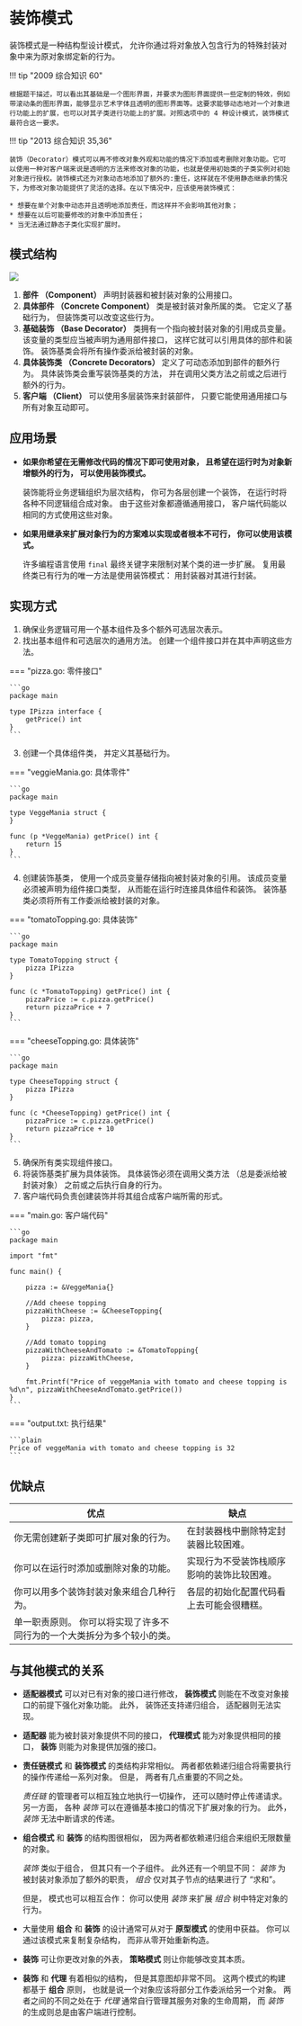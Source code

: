 # 装饰模式

装饰模式是一种结构型设计模式， 允许你通过将对象放入包含行为的特殊封装对象中来为原对象绑定新的行为。

!!! tip "2009 综合知识 60"

    根据题干描述，可以看出其基础是一个图形界面，并要求为图形界面提供一些定制的特效，例如带滚动条的图形界面，能够显示艺术字体且透明的图形界面等。这要求能够动态地对一个对象进行功能上的扩展，也可以对其子类进行功能上的扩展。对照选项中的 4 种设计模式，装饰模式最符合这一要求。

!!! tip "2013 综合知识 35,36"

    装饰（Decorator）模式可以再不修改对象外观和功能的情况下添加或考删除对象功能。它可以使用一种对客户端来说是透明的方法来修改对象的功能，也就是使用初始类的子类实例对初始对象进行授权。装饰模式还为对象动态地添加了额外的:重任，这样就在不使用静态继承的情况下，为修改对象功能提供了灵活的选择。在以下情况中，应该使用装饰模式：
    
    * 想要在单个对象中动态并且透明地添加责任，而这样并不会影响其他对象；
    * 想要在以后可能要修改的对象中添加责任；
    * 当无法通过静态子类化实现扩展时。

## 模式结构

![](https://refactoringguru.cn/images/patterns/diagrams/decorator/structure.png)

1. **部件 （Component）** 声明封装器和被封装对象的公用接口。
2. **具体部件 （Concrete Component）** 类是被封装对象所属的类。 它定义了基础行为， 但装饰类可以改变这些行为。
3. **基础装饰 （Base Decorator）** 类拥有一个指向被封装对象的引用成员变量。 该变量的类型应当被声明为通用部件接口， 这样它就可以引用具体的部件和装饰。 装饰基类会将所有操作委派给被封装的对象。
4. **具体装饰类 （Concrete Decorators）** 定义了可动态添加到部件的额外行为。 具体装饰类会重写装饰基类的方法， 并在调用父类方法之前或之后进行额外的行为。
5. **客户端 （Client）** 可以使用多层装饰来封装部件， 只要它能使用通用接口与所有对象互动即可。

## 应用场景

* **如果你希望在无需修改代码的情况下即可使用对象， 且希望在运行时为对象新增额外的行为， 可以使用装饰模式。**

    装饰能将业务逻辑组织为层次结构， 你可为各层创建一个装饰， 在运行时将各种不同逻辑组合成对象。 由于这些对象都遵循通用接口， 客户端代码能以相同的方式使用这些对象。

* **如果用继承来扩展对象行为的方案难以实现或者根本不可行， 你可以使用该模式。**

    许多编程语言使用 `final` 最终关键字来限制对某个类的进一步扩展。 复用最终类已有行为的唯一方法是使用装饰模式： 用封装器对其进行封装。

## 实现方式

1. 确保业务逻辑可用一个基本组件及多个额外可选层次表示。
2. 找出基本组件和可选层次的通用方法。 创建一个组件接口并在其中声明这些方法。

=== "pizza.go: 零件接口"

    ```go 
    package main

    type IPizza interface {
        getPrice() int
    }
    ```

3. 创建一个具体组件类， 并定义其基础行为。

=== "veggieMania.go: 具体零件"

    ```go 
    package main

    type VeggeMania struct {
    }

    func (p *VeggeMania) getPrice() int {
        return 15
    }
    ```

4. 创建装饰基类， 使用一个成员变量存储指向被封装对象的引用。 该成员变量必须被声明为组件接口类型， 从而能在运行时连接具体组件和装饰。 装饰基类必须将所有工作委派给被封装的对象。

=== "tomatoTopping.go: 具体装饰"

    ```go 
    package main

    type TomatoTopping struct {
        pizza IPizza
    }

    func (c *TomatoTopping) getPrice() int {
        pizzaPrice := c.pizza.getPrice()
        return pizzaPrice + 7
    }
    ```

=== "cheeseTopping.go: 具体装饰"

    ```go 
    package main

    type CheeseTopping struct {
        pizza IPizza
    }

    func (c *CheeseTopping) getPrice() int {
        pizzaPrice := c.pizza.getPrice()
        return pizzaPrice + 10
    }
    ```

5. 确保所有类实现组件接口。
6. 将装饰基类扩展为具体装饰。 具体装饰必须在调用父类方法 （总是委派给被封装对象） 之前或之后执行自身的行为。
7. 客户端代码负责创建装饰并将其组合成客户端所需的形式。

=== "main.go: 客户端代码"

    ```go 
    package main

    import "fmt"

    func main() {

        pizza := &VeggeMania{}

        //Add cheese topping
        pizzaWithCheese := &CheeseTopping{
            pizza: pizza,
        }

        //Add tomato topping
        pizzaWithCheeseAndTomato := &TomatoTopping{
            pizza: pizzaWithCheese,
        }

        fmt.Printf("Price of veggeMania with tomato and cheese topping is %d\n", pizzaWithCheeseAndTomato.getPrice())
    }
    ```

=== "output.txt: 执行结果"

    ```plain
    Price of veggeMania with tomato and cheese topping is 32
    ```

## 优缺点

| 优点                                                                    | 缺点                                       |
| ----------------------------------------------------------------------- | ------------------------------------------ |
| 你无需创建新子类即可扩展对象的行为。                                    | 在封装器栈中删除特定封装器比较困难。       |
| 你可以在运行时添加或删除对象的功能。                                    | 实现行为不受装饰栈顺序影响的装饰比较困难。 |
| 你可以用多个装饰封装对象来组合几种行为。                                | 各层的初始化配置代码看上去可能会很糟糕。   |
| 单一职责原则。 你可以将实现了许多不同行为的一个大类拆分为多个较小的类。 |                                            |

## 与其他模式的关系

* **适配器模式** 可以对已有对象的接口进行修改， **装饰模式** 则能在不改变对象接口的前提下强化对象功能。 此外， 装饰还支持递归组合， 适配器则无法实现。

* **适配器** 能为被封装对象提供不同的接口， **代理模式** 能为对象提供相同的接口， **装饰** 则能为对象提供加强的接口。

* **责任链模式** 和 **装饰模式** 的类结构非常相似。 两者都依赖递归组合将需要执行的操作传递给一系列对象。 但是， 两者有几点重要的不同之处。

    *责任链* 的管理者可以相互独立地执行一切操作， 还可以随时停止传递请求。 另一方面， 各种 *装饰* 可以在遵循基本接口的情况下扩展对象的行为。 此外， *装饰* 无法中断请求的传递。

* **组合模式** 和 **装饰** 的结构图很相似， 因为两者都依赖递归组合来组织无限数量的对象。

    *装饰* 类似于组合， 但其只有一个子组件。 此外还有一个明显不同： *装饰* 为被封装对象添加了额外的职责， *组合* 仅对其子节点的结果进行了 “求和”。

    但是， 模式也可以相互合作： 你可以使用 *装饰* 来扩展 *组合* 树中特定对象的行为。

* 大量使用 **组合** 和 **装饰** 的设计通常可从对于 **原型模式** 的使用中获益。 你可以通过该模式来复制复杂结构， 而非从零开始重新构造。

* **装饰** 可让你更改对象的外表， **策略模式** 则让你能够改变其本质。

* **装饰** 和 **代理** 有着相似的结构， 但是其意图却非常不同。 这两个模式的构建都基于 **组合** 原则， 也就是说一个对象应该将部分工作委派给另一个对象。 两者之间的不同之处在于 *代理* 通常自行管理其服务对象的生命周期， 而 *装饰* 的生成则总是由客户端进行控制。
